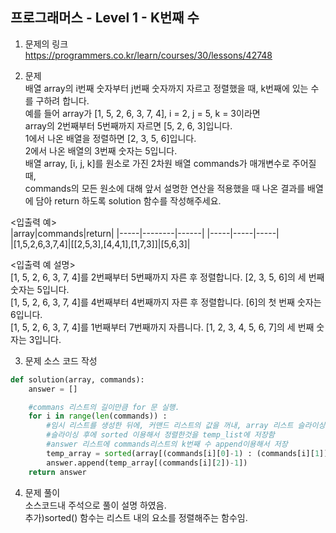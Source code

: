 프로그래머스 - Level 1 - K번째 수
-------------

1. 문제의 링크   
https://programmers.co.kr/learn/courses/30/lessons/42748    

2. 문제    
배열 array의 i번째 숫자부터 j번째 숫자까지 자르고 정렬했을 때, k번째에 있는 수를 구하려 합니다.     
예를 들어 array가 [1, 5, 2, 6, 3, 7, 4], i = 2, j = 5, k = 3이라면      
array의 2번째부터 5번째까지 자르면 [5, 2, 6, 3]입니다.     
1에서 나온 배열을 정렬하면 [2, 3, 5, 6]입니다.        
2에서 나온 배열의 3번째 숫자는 5입니다.        
배열 array, [i, j, k]를 원소로 가진 2차원 배열 commands가 매개변수로 주어질 때,       
commands의 모든 원소에 대해 앞서 설명한 연산을 적용했을 때 나온 결과를 배열에 담아 return 하도록       solution 함수를 작성해주세요.    
    
<입출력 예>     
|array|commands|return|
|-----|--------|------|
|-----|-----|-----|   
|[1,5,2,6,3,7,4]|[[2,5,3],[4,4,1],[1,7,3]]|[5,6,3]|     
    
<입출력 예 설명>      
[1, 5, 2, 6, 3, 7, 4]를 2번째부터 5번째까지 자른 후 정렬합니다. [2, 3, 5, 6]의 세 번째 숫자는 5입니다.     
[1, 5, 2, 6, 3, 7, 4]를 4번째부터 4번째까지 자른 후 정렬합니다. [6]의 첫 번째 숫자는 6입니다.      
[1, 5, 2, 6, 3, 7, 4]를 1번째부터 7번째까지 자릅니다. [1, 2, 3, 4, 5, 6, 7]의 세 번째 숫자는 3입니다.      
        
3. 문제 소스 코드 작성      
```python
def solution(array, commands):
    answer = []

    #commans 리스트의 길이만큼 for 문 실행.
    for i in range(len(commands)) :
        #임시 리스트를 생성한 뒤에, 커맨드 리스트의 값을 꺼내, array 리스트 슬라이싱,
        #슬라이싱 후에 sorted 이용해서 정렬한것을 temp_list에 저장함
        #answer 리스트에 commands리스트의 k번째 수 append이용해서 저장
        temp_array = sorted(array[(commands[i][0]-1) : (commands[i][1])])
        answer.append(temp_array[(commands[i][2])-1])
    return answer
```

4. 문제 풀이    
소스코드내 주석으로 풀이 설명 하였음.       
추가)sorted() 함수는 리스트 내의 요소를 정렬해주는 함수임.       

  
